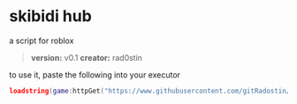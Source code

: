 # skibidi hub
a script for roblox

> **version:** v0.1
> **creator:** rad0stin

to use it, paste the following into your executor
```lua
loadstring(game:httpGet("https://www.githubusercontent.com/gitRadostin/skibidi-hub/main/main.lua"))
```